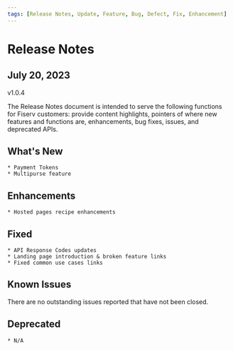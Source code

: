 ```yaml
---
tags: [Release Notes, Update, Feature, Bug, Defect, Fix, Enhancement]
---
```


# Release Notes

## July 20, 2023

v1.0.4

The Release Notes document is intended to serve the following functions for Fiserv customers: provide content highlights, pointers of where new features and functions are, enhancements, bug fixes, issues, and deprecated APIs.

## What's New

<!-- Something new that was added or introduced like documents or services -->

    * Payment Tokens
    * Multipurse feature

## Enhancements

    * Hosted pages recipe enhancements

<!-- Description of an improvement or a change -->

## Fixed

    * API Response Codes updates
    * Landing page introduction & broken feature links
    * Fixed common use cases links

<!-- GitHub issue that was fixed. Possible GitHub issue link -->

<!-- Defects fixed in this release include -->

## Known Issues

<!-- A persistent issue that's known and not fixed -->

There are no outstanding issues reported that have not been closed.

## Deprecated

<!-- An endpoint or a payload field regarded as obsolete and best avoided -->

    * N/A
